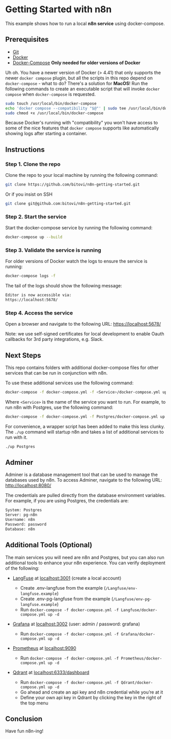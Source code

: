 # Getting Started with n8n

This example shows how to run a local **n8n service** using docker-compose.

## Prerequisites

- [Git](https://github.com/)
- [Docker](https://docs.docker.com/engine/install/)
- [Docker-Compose](https://docs.docker.com/compose/install/) **Only needed for older versions of Docker**

Uh oh. You have a newer version of Docker (> 4.41) that only supports the newer `docker compose`
plugin, but all the scripts in this repo depend on `docker-compose` - what to do? There's a solution
for **MacOS**! Run the following commands to create an executable script that will invoke `docker
compose` when `docker-compose` is requested.

```sh
sudo touch /usr/local/bin/docker-compose
echo 'docker compose --compatibility "$@"' | sudo tee /usr/local/bin/docker-compose
sudo chmod +x /usr/local/bin/docker-compose
```

Because Docker's running with "compatibility" you won't have access to some of the nice features
that `docker compose` supports like automatically showing logs after starting a container.

## Instructions

### Step 1. Clone the repo

Clone the repo to your local machine by running the following command:

```sh
git clone https://github.com/bitovi/n8n-getting-started.git
```

Or if you insist on SSH

```bash
git clone git@github.com:bitovi/n8n-getting-started.git
```

### Step 2. Start the service

Start the docker-compose service by running the following command:

```bash
docker-compose up --build
```

### Step 3. Validate the service is running

For older versions of Docker watch the logs to ensure the service is running:

```bash
docker-compose logs -f
```

The tail of the logs should show the following message:

```bash
Editor is now accessible via:
https://localhost:5678/
```

### Step 4. Access the service

Open a browser and navigate to the following URL: [https://localhost:5678/](https://localhost:5678/)

Note: we use self-signed certificates for local development to enable Oauth callbacks for 3rd party integrations, e.g. Slack.

## Next Steps

This repo contains folders with additional docker-compose files for other services that can be run in conjunction with n8n.

To use these additional services use the following command:

```bash
docker-compose -f docker-compose.yml -f <Service>/docker-compose.yml up
```

Where `<Service>` is the name of the service you want to run. For example, to run n8n with Postgres, use the following command:

```bash
docker-compose -f docker-compose.yml -f Postgres/docker-compose.yml up
```

For convenience, a wrapper script has been added to make this less clunky. The `./up` command will startup n8n and takes a list of additional services to run with it.

```bash
./up Postgres
```

## Adminer

Adminer is a database management tool that can be used to manage the databases used by n8n. To access Adminer, navigate to the following URL: [http://localhost:8080/](http://localhost:8080/)

The credentials are pulled directly from the database environment variables.
For example, if you are using Postgres, the credentials are:

```bash
System: Postgres
Server: pg-n8n
Username: n8n
Password: password
Database: n8n
```

## Additional Tools (Optional)

The main services you will need are n8n and Postgres, but you can also run additional tools to enhance your n8n experience. You can verify deployment of the following:

- [LangFuse](https://langfuse.com/) at [localhost:3001](http://localhost:3001) (create a local account)

  - Create .env-langfuse from the example (`/Langfuse/env-langfuse.example`)
  - Create .env-pg-langfuse from the example (`/Langfuse/env-pg-langfuse.example`)
  - Run `docker-compose -f docker-compose.yml -f Langfuse/docker-compose.yml up -d`

- [Grafana](https://grafana.com/) at [localhost:3002](http://localhost:3002) (user: admin / password: grafana)

  - Run `docker-compose -f docker-compose.yml -f Grafana/docker-compose.yml up -d`

- [Prometheus](https://prometheus.io/) at [localhost:9090](http://localhost:9090)

  - Run `docker-compose -f docker-compose.yml -f Prometheus/docker-compose.yml up -d`

- [Qdrant](https://qdrant.tech/) at [localhost:6333/dashboard](http://localhost:6333/dashboard)
  - Run `docker-compose -f docker-compose.yml -f Qdrant/docker-compose.yml up -d`
  - Go ahead and create an api key and n8n credential while you’re at it
  - Define your own api key in Qdrant by clicking the key in the right of the top menu

## Conclusion

Have fun n8n-ing!
